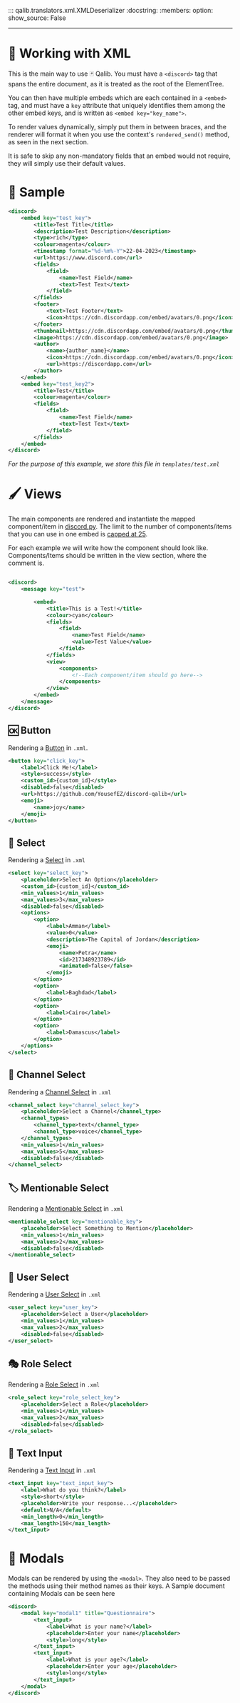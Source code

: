::: qalib.translators.xml.XMLDeserializer
    :docstring:
    :members:
    option:
        show_source: False

---

# :toolbox: Working with XML

This is the main way to use 🃏 Qalib. You must have a ``<discord>`` tag that spans the entire document, as it is treated as the root of the ElementTree.

You can then have multiple embeds which are each contained in a ``<embed>`` tag, and must have a ``key`` attribute that uniquely identifies them among the other embed keys, and is written as ``<embed key="key_name">``. 

To render values dynamically, simply put them in between braces, and the renderer will format it when you use the context's ``rendered_send()`` method, as seen in the next section. 

It is safe to skip any non-mandatory fields that an embed would not require, they will simply use their default values.

# 🧩 Sample
```xml
<discord>
    <embed key="test_key">
        <title>Test Title</title>
        <description>Test Description</description>
        <type>rich</type>
        <colour>magenta</colour>
        <timestamp format="%d-%m%-Y">22-04-2023</timestamp>
        <url>https://www.discord.com</url>
        <fields>
            <field>
                <name>Test Field</name>
                <text>Test Text</text>
            </field>
        </fields>
        <footer>
            <text>Test Footer</text>
            <icon>https://cdn.discordapp.com/embed/avatars/0.png</icon>
        </footer>
        <thumbnail>https://cdn.discordapp.com/embed/avatars/0.png</thumbnail>
        <image>https://cdn.discordapp.com/embed/avatars/0.png</image>
        <author>
            <name>{author_name}</name>
            <icon>https://cdn.discordapp.com/embed/avatars/0.png</icon>
            <url>https://discordapp.com</url>
        </author>
    </embed>
    <embed key="test_key2">
        <title>Test</title>
        <colour>magenta</colour>
        <fields>
            <field>
                <name>Test Field</name>
                <text>Test Text</text>
            </field>
        </fields>
    </embed>
</discord>
```
_For the purpose of this example, we store this file in ``templates/test.xml``_

# 🖌️ Views

The main components are rendered and instantiate the mapped component/item in [discord.py](https://discordpy.readthedocs.io/en/stable/interactions/api.html?highlight=component#item). The limit to the number of components/items that you can use in one embed is [capped at 25](https://discordpy.readthedocs.io/en/stable/interactions/api.html#discord.ui.View.add_item).


For each example we will write how the component should look like. Components/Items should be written in the view section, where the comment is.
```xml

<discord>
    <message key="test">

        <embed>
            <title>This is a Test!</title>
            <colour>cyan</colour>
            <fields>
                <field>
                    <name>Test Field</name>
                    <value>Test Value</value>
                </field>
            </fields>
            <view>
                <components>
                    <!--Each component/item should go here-->
                </components>
            </view>
        </embed>
    </message>
</discord>
```

## 🆗 Button
Rendering a [Button](https://discordpy.readthedocs.io/en/stable/interactions/api.html?highlight=component#discord.ui.Button) in ``.xml``.

```xml
<button key="click_key">
    <label>Click Me!</label>
    <style>success</style>
    <custom_id>{custom_id}</style>
    <disabled>false</disabled>
    <url>https://github.com/YousefEZ/discord-qalib</url>
    <emoji>
        <name>joy</name>
    </emoji>
</button>
```

## 🏴 Select
Rendering a [Select](https://discordpy.readthedocs.io/en/stable/interactions/api.html?highlight=component#discord.ui.Select) in ``.xml``
```xml
<select key="select_key">
    <placeholder>Select An Option</placeholder>
    <custom_id>{custom_id}</custom_id>
    <min_values>1</min_values>
    <max_values>3</max_values>
    <disabled>false</disabled>
    <options>
        <option>
            <label>Amman</label>
            <value>0</value>
            <description>The Capital of Jordan</description>
            <emoji>
                <name>Petra</name>
                <id>217348923789</id>
                <animated>false</false>
            </emoji>
        </option>
        <option>
            <label>Baghdad</label>
        </option>
        <option>
            <label>Cairo</label>
        </option>
        <option>
            <label>Damascus</label>
        </option>
    </options>
</select>
```

## 📣 Channel Select
Rendering a [Channel Select](https://discordpy.readthedocs.io/en/stable/interactions/api.html?highlight=component#channelselect) in ``.xml``
```xml
<channel_select key="channel_select_key">
    <placeholder>Select a Channel</channel_type>
    <channel_types>
        <channel_type>text</channel_type>
        <channel_type>voice</channel_type>
    </channel_types>
    <min_values>1</min_values>
    <max_values>5</max_values>
    <disabled>false</disabled>
</channel_select>
```

## 🏷️ Mentionable Select
Rendering a [Mentionable Select](https://discordpy.readthedocs.io/en/stable/interactions/api.html?highlight=component#mentionableselect) in ``.xml``
```xml
<mentionable_select key="mentionable_key">
    <placeholder>Select Something to Mention</placeholder>
    <min_values>1</min_values>
    <max_values>2</max_values>
    <disabled>false</disabled>
</mentionable_select>
```

## 🥷 User Select
Rendering a [User Select](https://discordpy.readthedocs.io/en/stable/interactions/api.html?highlight=component#userselect) in ``.xml``

```xml
<user_select key="user_key">
    <placeholder>Select a User</placeholder>
    <min_values>1</min_values>
    <max_values>2</max_values>
    <disabled>false</disabled>
</user_select>
```

## 🎭 Role Select
Rendering a [Role Select](https://discordpy.readthedocs.io/en/stable/interactions/api.html?highlight=component#roleselect) in ``.xml``

```xml
<role_select key="role_select_key">
    <placeholder>Select a Role</placeholder>
    <min_values>1</min_values>
    <max_values>2</max_values>
    <disabled>false</disabled>
</role_select>
```

## 💬 Text Input
Rendering a [Text Input](https://discordpy.readthedocs.io/en/stable/interactions/api.html?highlight=component#discord.ui.TextInput) in ``.xml``

```xml
<text_input key="text_input_key">
    <label>What do you think?</label>
    <style>short</style>
    <placeholder>Write your response...</placeholder>
    <default>N/A</default>
    <min_length>0</min_length>
    <max_length>150</max_length>
</text_input>
```

# 📝 Modals

Modals can be rendered by using the ``<modal>``. They also need to be passed the methods using their method names as their keys. A Sample document containing Modals can be seen here

```xml
<discord>
    <modal key="modal1" title="Questionnaire">
        <text_input>
            <label>What is your name?</label>
            <placeholder>Enter your name</placeholder>
            <style>long</style>
        </text_input>
        <text_input>
            <label>What is your age?</label>
            <placeholder>Enter your age</placeholder>
            <style>long</style>
        </text_input>
    </modal>
</discord>
```